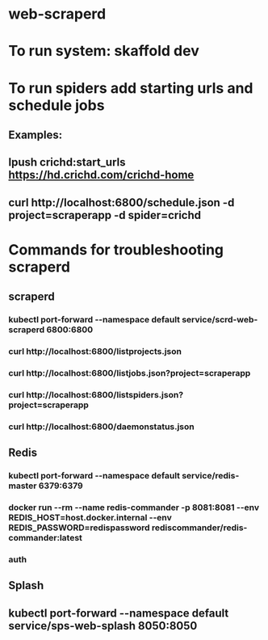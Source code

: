 # web-scraperd
# To run system: skaffold dev

# To run spiders add starting urls and schedule jobs
## Examples:
## lpush crichd:start_urls https://hd.crichd.com/crichd-home
## curl http://localhost:6800/schedule.json -d project=scraperapp -d spider=crichd



# Commands for troubleshooting scraperd

## scraperd
### kubectl port-forward --namespace default service/scrd-web-scraperd 6800:6800
### curl http://localhost:6800/listprojects.json
### curl http://localhost:6800/listjobs.json?project=scraperapp
### curl http://localhost:6800/listspiders.json?project=scraperapp
### curl http://localhost:6800/daemonstatus.json

## Redis
### kubectl port-forward --namespace default service/redis-master 6379:6379 
### docker run --rm --name redis-commander -p 8081:8081 --env REDIS_HOST=host.docker.internal --env REDIS_PASSWORD=redispassword  rediscommander/redis-commander:latest 
### auth <redispassword>

## Splash
## kubectl port-forward --namespace default service/sps-web-splash 8050:8050
